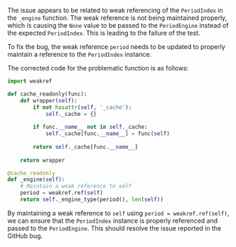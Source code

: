 The issue appears to be related to weak referencing of the `PeriodIndex` in the `_engine` function. The weak reference is not being maintained properly, which is causing the `None` value to be passed to the `PeriodEngine` instead of the expected `PeriodIndex`. This is leading to the failure of the test.

To fix the bug, the weak reference `period` needs to be updated to properly maintain a reference to the `PeriodIndex` instance.

The corrected code for the problematic function is as follows:

```python
import weakref

def cache_readonly(func):
    def wrapper(self):
        if not hasattr(self, '_cache'):
            self._cache = {}
        
        if func.__name__ not in self._cache:
            self._cache[func.__name__] = func(self)
        
        return self._cache[func.__name__]
    
    return wrapper

@cache_readonly
def _engine(self):
    # Maintain a weak reference to self
    period = weakref.ref(self)
    return self._engine_type(period(), len(self))
```

By maintaining a weak reference to `self` using `period = weakref.ref(self)`, we can ensure that the `PeriodIndex` instance is properly referenced and passed to the `PeriodEngine`. This should resolve the issue reported in the GitHub bug.
